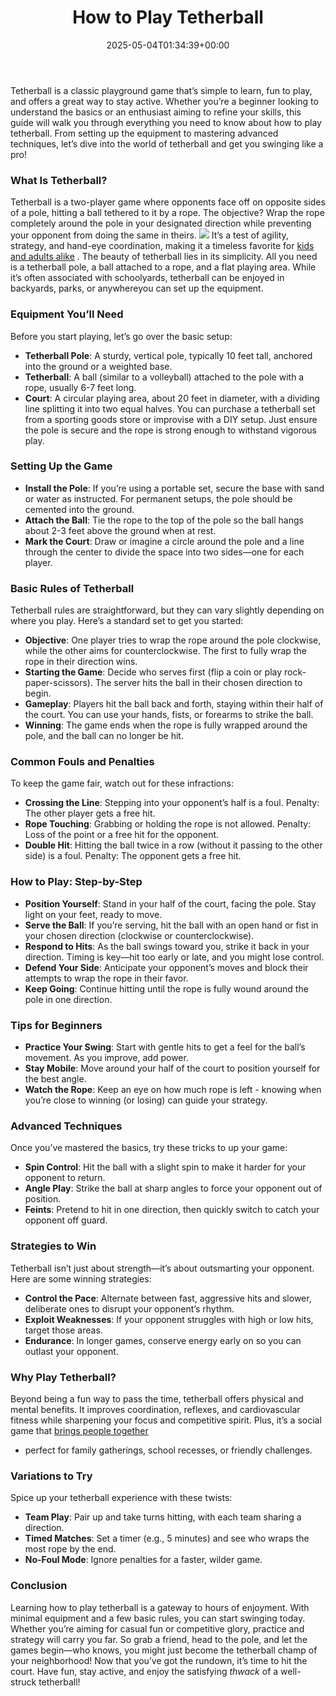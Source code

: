 ﻿---
layout: post
title: How to Play Tetherball
date: '2025-05-04T01:34:39+00:00'
categories:
- Guide
- Running shoes
tags: []
slug: /how-to-play-tetherball/
lastmod: 2025-05-07T12:21:27+03:00
---

Tetherball is a classic playground game that’s simple to learn, fun to play, and offers a great way to stay active. Whether you’re a beginner looking to understand the basics or an enthusiast aiming to refine your skills, this guide will walk you through everything you need to know about how to play tetherball.
From setting up the equipment to mastering advanced techniques, let’s dive into the world of tetherball and get you swinging like a pro!
### What Is Tetherball?
Tetherball is a two-player game where opponents face off on opposite sides of a pole, hitting a ball tethered to it by a rope. The objective? Wrap the rope completely around the pole in your designated direction while preventing your opponent from doing the same in theirs.
![](/assets/img/03/How-to-Play-Tetherball-300x200.jpg)
It’s a test of agility, strategy, and hand-eye coordination, making it a timeless favorite for
[kids and adults alike](https://pestpolicy.com/best-material-for-playground-surface/)
. The beauty of tetherball lies in its simplicity.
All you need is a tetherball pole, a ball attached to a rope, and a flat playing area. While it’s often associated with schoolyards, tetherball can be enjoyed in backyards, parks, or anywhereyou can set up the equipment.
### Equipment You’ll Need
Before you start playing, let’s go over the basic setup:
- **Tetherball Pole**: A sturdy, vertical pole, typically 10 feet tall, anchored into the ground or a weighted base.
- **Tetherball**: A ball (similar to a volleyball) attached to the pole with a rope, usually 6-7 feet long.
- **Court**: A circular playing area, about 20 feet in diameter, with a dividing line splitting it into two equal halves.
You can purchase a tetherball set from a sporting goods store or improvise with a DIY setup. Just ensure the pole is secure and the rope is strong enough to withstand vigorous play.
### Setting Up the Game
- **Install the Pole**: If you’re using a portable set, secure the base with sand or water as instructed. For permanent setups, the pole should be cemented into the ground.
- **Attach the Ball**: Tie the rope to the top of the pole so the ball hangs about 2-3 feet above the ground when at rest.
- **Mark the Court**: Draw or imagine a circle around the pole and a line through the center to divide the space into two sides—one for each player.
### Basic Rules of Tetherball
Tetherball rules are straightforward, but they can vary slightly depending on where you play. Here’s a standard set to get you started:
- **Objective**: One player tries to wrap the rope around the pole clockwise, while the other aims for counterclockwise. The first to fully wrap the rope in their direction wins.
- **Starting the Game**: Decide who serves first (flip a coin or play rock-paper-scissors). The server hits the ball in their chosen direction to begin.
- **Gameplay**: Players hit the ball back and forth, staying within their half of the court. You can use your hands, fists, or forearms to strike the ball.
- **Winning**: The game ends when the rope is fully wrapped around the pole, and the ball can no longer be hit.
### Common Fouls and Penalties
To keep the game fair, watch out for these infractions:
- **Crossing the Line**: Stepping into your opponent’s half is a foul. Penalty: The other player gets a free hit.
- **Rope Touching**: Grabbing or holding the rope is not allowed. Penalty: Loss of the point or a free hit for the opponent.
- **Double Hit**: Hitting the ball twice in a row (without it passing to the other side) is a foul. Penalty: The opponent gets a free hit.
### How to Play: Step-by-Step
- **Position Yourself**: Stand in your half of the court, facing the pole. Stay light on your feet, ready to move.
- **Serve the Ball**: If you’re serving, hit the ball with an open hand or fist in your chosen direction (clockwise or counterclockwise).
- **Respond to Hits**: As the ball swings toward you, strike it back in your direction. Timing is key—hit too early or late, and you might lose control.
- **Defend Your Side**: Anticipate your opponent’s moves and block their attempts to wrap the rope in their favor.
- **Keep Going**: Continue hitting until the rope is fully wound around the pole in one direction.
### Tips for Beginners
- **Practice Your Swing**: Start with gentle hits to get a feel for the ball’s movement. As you improve, add power.
- **Stay Mobile**: Move around your half of the court to position yourself for the best angle.
- **Watch the Rope**: Keep an eye on how much rope is left - knowing when you’re close to winning (or losing) can guide your strategy.
### Advanced Techniques
Once you’ve mastered the basics, try these tricks to up your game:
- **Spin Control**: Hit the ball with a slight spin to make it harder for your opponent to return.
- **Angle Play**: Strike the ball at sharp angles to force your opponent out of position.
- **Feints**: Pretend to hit in one direction, then quickly switch to catch your opponent off guard.
### Strategies to Win
Tetherball isn’t just about strength—it’s about outsmarting your opponent. Here are some winning strategies:
- **Control the Pace**: Alternate between fast, aggressive hits and slower, deliberate ones to disrupt your opponent’s rhythm.
- **Exploit Weaknesses**: If your opponent struggles with high or low hits, target those areas.
- **Endurance**: In longer games, conserve energy early on so you can outlast your opponent.
### Why Play Tetherball?
Beyond being a fun way to pass the time, tetherball offers physical and mental benefits. It improves coordination, reflexes, and cardiovascular fitness while sharpening your focus and competitive spirit. Plus, it’s a social game that
[brings people together](https://pestpolicy.com/bird-friendly-backyard-ideas/)
- perfect for family gatherings, school recesses, or friendly challenges.
### Variations to Try
Spice up your tetherball experience with these twists:
- **Team Play**: Pair up and take turns hitting, with each team sharing a direction.
- **Timed Matches**: Set a timer (e.g., 5 minutes) and see who wraps the most rope by the end.
- **No-Foul Mode**: Ignore penalties for a faster, wilder game.
### Conclusion
Learning how to play tetherball is a gateway to hours of enjoyment. With minimal equipment and a few basic rules, you can start swinging today. Whether you’re aiming for casual fun or competitive glory, practice and strategy will carry you far.
So grab a friend, head to the pole, and let the games begin—who knows, you might just become the tetherball champ of your neighborhood!
Now that you’ve got the rundown, it’s time to hit the court. Have fun, stay active, and enjoy the satisfying
*thwack*
of a well-struck tetherball!